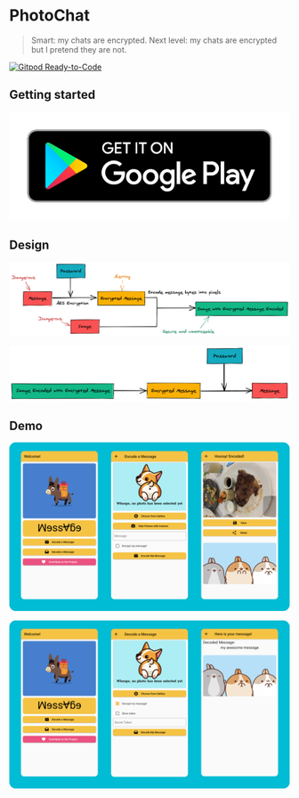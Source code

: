 # PhotoChat

> Smart: my chats are encrypted. Next level: my chats are encrypted but I pretend they are not.

[![Gitpod Ready-to-Code](https://img.shields.io/badge/Gitpod-Ready--to--Code-blue?logo=gitpod)](https://gitpod.io/#https://github.com/tianhaoz95/photochat)

## Getting started

[![google play store logo](./assets/post/google_play_store_logo.png)](https://play.google.com/store/apps/details?id=com.jacksonz.photochatapp)

## Design

![encoding flow](./assets/post/encoding_flow.png)

![decoding flow](./assets/post/decoding_flow.png)

## Demo

![encoding app demo](./assets/post/encoding_flow_app_demo.png)

![decoding app demo](./assets/post/decoding_flow_app_demo.png)
